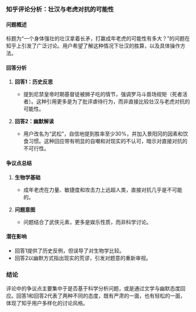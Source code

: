 ### 知乎评论分析：壮汉与老虎对抗的可能性

#### 问题概述
标题为“一个身体强壮的壮汉拿着长矛，打赢成年老虎的可能性有多大？”的问题在知乎上引发了广泛讨论。用户希望了解这种情况下壮汉的胜算，以及具体操作方法。

#### 回答分析
1. **回答1：历史反思**
   - 提到尼禁皇帝时期基督徒被狮子吃的情节，强调罗马斗兽场规矩（死者活者）。这种引用更多是为了批评虐待行为，而非直接比较壮汉与老虎对抗的可能性。

2. **回答2：幽默解读**
   - 用户改名为“武松”，自信地提到胜率至少30%，并加入景阳冈的因素和饮食习惯。这种回应带有明显的自嘲和对现实的不认可，暗示对直接对抗的不可行性。

#### 争议点总结
1. **生物学基础**
   - 成年老虎在力量、敏捷度和攻击力上远超人类，直接对抗几乎是不可能的。
   
2. **问题意图**
   - 问题结合了武侠元素，更多是娱乐性质，而非科学讨论。

#### 潜在影响
- 回答1提供了历史反例，但误导了对生物学比较。
- 回答2以幽默方式指出现实的荒谬，引发对题意的重新审视。

### 结论
评论中的争议点主要集中于是否基于科学分析问题，或是通过文学与幽默态度回应。回答1和回答2代表了两种不同的态度，既有严肃的一面，也有轻松的一面，体现了知乎用户多样化的讨论风格。
